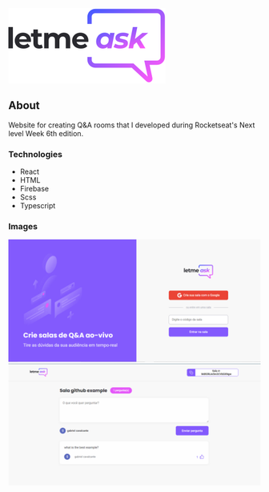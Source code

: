 ![Logo da plataforma](letmeask/src/assets/images/logo.svg "Logo do Projeto")

## About
Website for creating Q&A rooms that I developed during Rocketseat's Next level Week 6th edition.

### Technologies
 - React
 - HTML
 - Firebase
 - Scss
 - Typescript

### Images
![Main Page](letmeask/idv/main.png "Main page")
![Room Page](letmeask/idv/room.png "room page")

